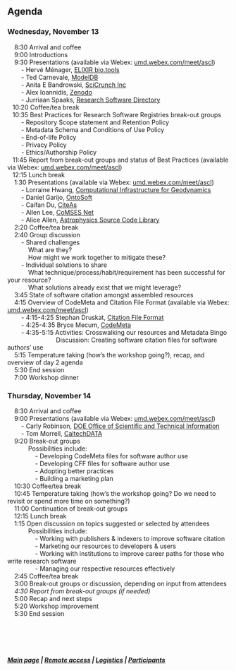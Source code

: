 ## Agenda  
### Wednesday, November 13    
 &nbsp; &nbsp; 8:30    Arrival and coffee  
 &nbsp; &nbsp; 9:00   Introductions  
 &nbsp; &nbsp; 9:30   Presentations (available via Webex: [umd.webex.com/meet/ascl](https://umd.webex.com/meet/ascl))    
  &nbsp; &nbsp; &nbsp; &nbsp; - Hervé Ménager, [ELIXIR bio.tools](https://bio.tools/)   
  &nbsp; &nbsp; &nbsp; &nbsp; - Ted Carnevale, [ModelDB](https://senselab.med.yale.edu/modeldb/)   
  &nbsp; &nbsp; &nbsp; &nbsp; - Anita E Bandrowski, [SciCrunch Inc](https://scicrunch.org/)   
  &nbsp; &nbsp; &nbsp; &nbsp; - Alex Ioannidis, [Zenodo](https://zenodo.org/)  
  &nbsp; &nbsp; &nbsp; &nbsp; - Jurriaan Spaaks, [Research Software Directory](https://www.research-software.nl/)    
 &nbsp; &nbsp;10:20    Coffee/tea break  
 &nbsp; &nbsp;10:35    Best Practices for Research Software Registries break-out groups  
 &nbsp; &nbsp; &nbsp; &nbsp; - Repository Scope statement and Retention Policy  
 &nbsp; &nbsp; &nbsp; &nbsp; - Metadata Schema and Conditions of Use Policy  
 &nbsp; &nbsp; &nbsp; &nbsp; - End-of-life Policy  
 &nbsp; &nbsp; &nbsp; &nbsp; - Privacy Policy   
 &nbsp; &nbsp; &nbsp; &nbsp; - Ethics/Authorship Policy   
 &nbsp; &nbsp;11:45    Report from break-out groups and status of Best Practices  (available via Webex: [umd.webex.com/meet/ascl](https://umd.webex.com/meet/ascl))    
 &nbsp; &nbsp;12:15    Lunch break  
 &nbsp; &nbsp; 1:30    Presentations (available via Webex: [umd.webex.com/meet/ascl](https://umd.webex.com/meet/ascl))    
 &nbsp; &nbsp; &nbsp; &nbsp; - Lorraine Hwang, [Computational Infrastructure for Geodynamics](https://geodynamics.org/)  
 &nbsp; &nbsp; &nbsp; &nbsp; - Daniel Garijo, [OntoSoft](http://www.ontosoft.org/)   
 &nbsp; &nbsp; &nbsp; &nbsp; - Caifan Du, [CiteAs](http://citeas.org/)  
 &nbsp; &nbsp; &nbsp; &nbsp; - Allen Lee, [CoMSES Net](https://www.comses.net/)  
 &nbsp; &nbsp; &nbsp; &nbsp; - Alice Allen, [Astrophysics Source Code Library](http://ascl.net/)  
 &nbsp; &nbsp; 2:20    Coffee/tea break  
 &nbsp; &nbsp; 2:40    Group discussion  
 &nbsp; &nbsp; &nbsp; &nbsp; - Shared challenges  
 &nbsp; &nbsp;  &nbsp; &nbsp;  &nbsp; &nbsp; What are they?  
  &nbsp; &nbsp;  &nbsp; &nbsp;  &nbsp; &nbsp; How might we work together to mitigate these?  
 &nbsp; &nbsp; &nbsp; &nbsp; - Individual solutions to share  
 &nbsp; &nbsp;  &nbsp; &nbsp;  &nbsp; &nbsp; What technique/process/habit/requirement has been successful for your resource?  
 &nbsp; &nbsp;  &nbsp; &nbsp;  &nbsp; &nbsp; What solutions already exist that we might leverage?  
 &nbsp; &nbsp; 3:45    State of software citation amongst assembled resources  
 &nbsp; &nbsp; 4:15    Overview of CodeMeta and Citation File Format (available via Webex: [umd.webex.com/meet/ascl](https://umd.webex.com/meet/ascl))  
 &nbsp; &nbsp; &nbsp; &nbsp; - 4:15-4:25    Stephan Druskat, [Citation File Format](https://citation-file-format.github.io/)  
 &nbsp; &nbsp; &nbsp; &nbsp; - 4:25-4:35    Bryce Mecum, [CodeMeta](https://codemeta.github.io/)  
 &nbsp; &nbsp; &nbsp; &nbsp; - 4:35-5:15    Activities: Crosswalking our resources and Metadata Bingo  
 &nbsp; &nbsp; &nbsp; &nbsp; &nbsp; &nbsp; &nbsp; &nbsp; &nbsp; &nbsp; &nbsp; &nbsp; &nbsp; &nbsp; Discussion: Creating software citation files for software authors’ use  
 &nbsp; &nbsp; 5:15    Temperature taking (how’s the workshop going?), recap, and overview of day 2 agenda  
 &nbsp; &nbsp; 5:30    End session  
 &nbsp; &nbsp; 7:00    Workshop dinner

### Thursday, November 14     
 &nbsp; &nbsp;   8:30    Arrival and coffee  
 &nbsp; &nbsp;  9:00    Presentations (available via Webex: [umd.webex.com/meet/ascl](https://umd.webex.com/meet/ascl))  
 &nbsp; &nbsp; &nbsp; &nbsp; - Carly Robinson, [DOE Office of Scientific and Technical Information](https://www.osti.gov/)     
  &nbsp; &nbsp; &nbsp; &nbsp; - Tom Morrell, [CaltechDATA](https://data.caltech.edu/)  
  &nbsp; &nbsp;  9:20    Break-out groups  
  &nbsp; &nbsp;  &nbsp; &nbsp;  &nbsp; &nbsp; Possibilities include:    
  &nbsp; &nbsp;  &nbsp; &nbsp;  &nbsp; &nbsp;  &nbsp; &nbsp;  - Developing CodeMeta files for software author use  
  &nbsp; &nbsp;  &nbsp; &nbsp;  &nbsp; &nbsp;  &nbsp; &nbsp;  - Developing CFF files for software author use  
  &nbsp; &nbsp;  &nbsp; &nbsp;  &nbsp; &nbsp;  &nbsp; &nbsp;  - Adopting better practices  
&nbsp; &nbsp;  &nbsp; &nbsp;  &nbsp; &nbsp;  &nbsp; &nbsp;  - Building a marketing plan  
 &nbsp; &nbsp; 10:30    Coffee/tea break  
 &nbsp; &nbsp; 10:45    Temperature taking (how’s the workshop going? Do we need to revisit or spend more time on something?)  
 &nbsp; &nbsp; 11:00    Continuation of break-out groups  
 &nbsp; &nbsp; 12:15    Lunch break  
 &nbsp; &nbsp;   1:15    Open discussion on topics suggested or selected by attendees   
  &nbsp; &nbsp;  &nbsp; &nbsp;  &nbsp; &nbsp; Possibilities include:  
 &nbsp; &nbsp;  &nbsp; &nbsp;  &nbsp; &nbsp;  &nbsp; &nbsp; - Working with publishers & indexers to improve software citation  
 &nbsp; &nbsp;  &nbsp; &nbsp;  &nbsp; &nbsp;  &nbsp; &nbsp; - Marketing our resources to developers & users  
 &nbsp; &nbsp;  &nbsp; &nbsp;  &nbsp; &nbsp;  &nbsp; &nbsp; - Working with institutions to improve career paths for those who write research software  
 &nbsp; &nbsp;  &nbsp; &nbsp;  &nbsp; &nbsp;  &nbsp; &nbsp; - Managing our respective resources effectively  
 &nbsp; &nbsp;  2:45    Coffee/tea break  
 &nbsp; &nbsp;   3:00    Break-out groups or discussion, depending on input from attendees  
 &nbsp; &nbsp;   _4:30	Report from break-out groups (if needed)_  
 &nbsp; &nbsp;   5:00    Recap and next steps  
 &nbsp; &nbsp;   5:20 Workshop improvement   
 &nbsp; &nbsp;   5:30    End session  
  &nbsp; &nbsp;   
  &nbsp; &nbsp;    
  &nbsp; &nbsp;    
  &nbsp; &nbsp;  
##### [Main page](https://asclnet.github.io/SWRegistryWorkshop/) | [Remote access](https://asclnet.github.io/SWRegistryWorkshop/RemoteAccess.html) | [Logistics](https://asclnet.github.io/SWRegistryWorkshop/Logistics.html) | [Participants](https://asclnet.github.io/SWRegistryWorkshop/Participants.html)   
